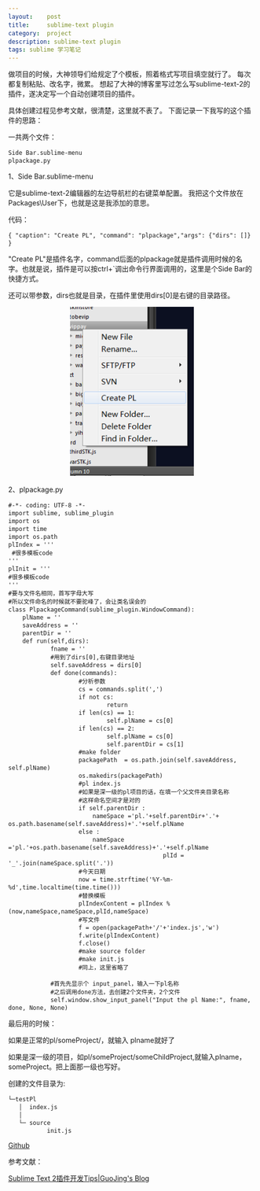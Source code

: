 ```yaml
---
layout:    post
title:     sublime-text plugin
category:  project
description: sublime-text plugin
tags: sublime 学习笔记
---
```

做项目的时候，大神领导们给规定了个模板，照着格式写项目填空就行了。
每次都复制粘贴、改名字，微累。
想起了大神的博客里写过怎么写sublime-text-2的插件，遂决定写一个自动创建项目的插件。

具体创建过程见参考文献，很清楚，这里就不表了。
下面记录一下我写的这个插件的思路：

一共两个文件：

	Side Bar.sublime-menu
	plpackage.py

1、Side Bar.sublime-menu

它是sublime-text-2编辑器的左边导航栏的右键菜单配置。
我把这个文件放在Packages\User下，也就是这是我添加的意思。

代码：
	
	{ "caption": "Create PL", "command": "plpackage","args": {"dirs": []} }
	
"Create PL"是插件名字，command后面的plpackage就是插件调用时候的名字。也就是说，插件是可以按ctrl+`调出命令行界面调用的，这里是个Side Bar的快捷方式。

还可以带参数，dirs也就是目录，在插件里使用dirs[0]是右键的目录路径。

<p style="text-align:center"><img src="/images/2013/sideBar.png" style="max-width:50%"/></p>

2、plpackage.py

	#-*- coding: UTF-8 -*-  
	import sublime, sublime_plugin
	import os
	import time
	import os.path
	plIndex = '''
	 #很多模板code
	'''
	plInit = '''
	#很多模板code
	'''
	#要与文件名相同，首写字母大写
	#所以文件命名的时候就不要驼峰了，会让类名误会的
	class PlpackageCommand(sublime_plugin.WindowCommand):
        plName = ''
        saveAddress = ''
        parentDir = ''
        def run(self,dirs):
                fname = ''
                #用到了dirs[0],右键目录地址
                self.saveAddress = dirs[0]
                def done(commands):
                		#分析参数
                        cs = commands.split(',')
                        if not cs:
                                return
                        if len(cs) == 1:
                                self.plName = cs[0]
                        if len(cs) == 2:
                                self.plName = cs[0]
                                self.parentDir = cs[1]
                        #make folder
                        packagePath  = os.path.join(self.saveAddress, self.plName)
                        os.makedirs(packagePath)
                        #pl index.js
                        #如果是深一级的pl项目的话，在填一个父文件夹目录名称
                        #这样命名空间才是对的
						if self.parentDir : 
                            nameSpace ='pl.'+self.parentDir+'.'+ os.path.basename(self.saveAddress)+'.'+self.plName
                        else :
                            nameSpace ='pl.'+os.path.basename(self.saveAddress)+'.'+self.plName
                                                plId = '_'.join(nameSpace.split('.')) 
                        #今天日期
                        now = time.strftime('%Y-%m-%d',time.localtime(time.time()))
                        #替换模板
                        plIndexContent = plIndex % (now,nameSpace,nameSpace,plId,nameSpace)
                        #写文件
                        f = open(packagePath+'/'+'index.js','w') 
                        f.write(plIndexContent)
                        f.close()
                        #make source folder
                        #make init.js
                        #同上，这里省略了

                #首先先显示个 input_panel，输入一下pl名称
                #之后调用done方法，去创建2个文件夹，2个文件      
                self.window.show_input_panel("Input the pl Name:", fname, done, None, None)

最后用的时候：

如果是正常的pl/someProject/，就输入 plname就好了

如果是深一级的项目，如pl/someProject/someChildProject,就输入plname，someProject。把上面那一级也写好。

创建的文件目录为:
	
	└─testPl
	   │  index.js
	   │
	   └─ source
	           init.js


[Github](https://github.com/wanglingfei/sublime-text_plugin)

参考文献：

[Sublime Text 2插件开发Tips|GuoJing's Blog](http://guojing.me/tec/2012/11/09/sublime-text-2-plugins-tips/)